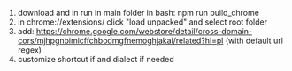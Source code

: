 1) download and in run in main folder in bash: npm run build_chrome
2) in chrome://extensions/ click "load unpacked" and select root folder
3) add: https://chrome.google.com/webstore/detail/cross-domain-cors/mjhpgnbimicffchbodmgfnemoghjakai/related?hl=pl (with default url regex)
4) customize shortcut if and dialect if needed